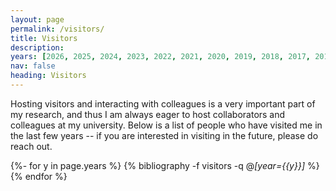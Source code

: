 ```yaml
---
layout: page
permalink: /visitors/
title: Visitors
description:  
years: [2026, 2025, 2024, 2023, 2022, 2021, 2020, 2019, 2018, 2017, 2016, 2015]
nav: false
heading: Visitors
---
```


<div class="publications">


Hosting visitors and interacting with colleagues is a very important part of my research, and thus I am always eager to host collaborators and colleagues at my university. Below is a list of people who have visited me in the last few years -- if you are interested in visiting in the future, please do reach out. 


{%- for y in page.years %}
  {% bibliography -f visitors -q @*[year={{y}}]* %}
{% endfor %}

</div>
